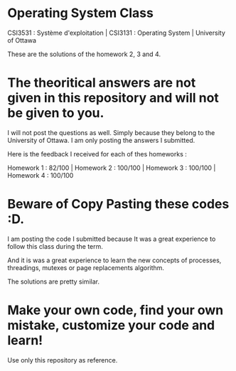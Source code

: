 # Operating System Class

CSI3531 : Système d'exploitation | CSI3131 : Operating System | University of Ottawa  

These are the solutions of the homework 2, 3 and 4. 

# The theoritical answers are not given in this repository and will not be given to you. 

I will not post the questions as well. Simply because they belong to the University of Ottawa. 
I am only posting the answers I submitted. 


Here is the feedback I received for each of thes homeworks  :

Homework 1 : 82/100 | Homework 2 : 100/100 | Homework 3 : 100/100 | Homework 4 : 100/100

# Beware of Copy Pasting these codes  :D. 

I am posting the code I submitted because It was a great experience to follow this class
during the term. 

And it is was a great experience to learn the new concepts of processes, threadings, mutexes or page replacements algorithm.

The solutions are pretty similar. 

# Make your own code, find your own mistake, customize your code and learn!

Use only this repository as reference. 








